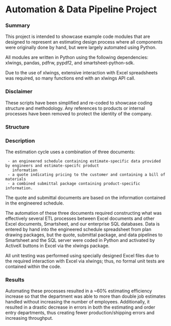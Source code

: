 # Automation & Data Pipeline Project

### Summary
This project is intended to showcase example code modules that are designed to represent an estimating design process
where all components were originally done by hand, but were largely automated using Python. 

All modules are written in Python using the following dependencies: xlwings, pandas, pdfrw, pypdf2, and 
smartsheet-python-sdk. 

Due to the use of xlwings, extensive interaction with Excel spreadsheets was required, so many
functions end with an xlwings API call.

### Disclaimer
These scripts have been simplified and re-coded to showcase coding structure and methodology. Any references to 
products or internal processes have been removed to protect the identity of the company.

### Structure


### Description
The estimation cycle uses a combination of three documents: 

```
 - an engineered schedule containing estimate-specific data provided by engineers and estimate-specifc product 
   information
 - a quote indicating pricing to the customer and containing a bill of materials
 - a combined submittal package containing product-specific information. 
```

The quote and submittal documents are based on the information contained in the engineered schedule.

The automation of these three documents required constructing what was effectively several ETL processes between Excel
documents and other Excel documents, Smartsheet, and our enterprise SQL databases. Data is entered by hand into the
engineered schedule spreadsheet from plan drawing packages, but the quote, submittal package, and data pipelines to 
Smartsheet and the SQL server were coded in Python and activated by ActiveX buttons in Excel via the xlwings package.

All unit testing was performed using specially designed Excel files due to the required interaction with Excel via 
xlwings; thus, no formal unit tests are contained within the code.

### Results
Automating these processes resulted in a ~60% estimating efficiency increase so that the department was able to more than double 
job estimates handled without increasing the number of employees. Additionally, it resulted in a drastic decrease in errors 
in both the estimating and order entry departments, thus creating fewer production/shipping errors and increasing throughput.
